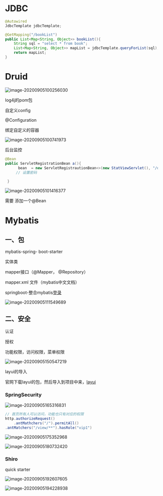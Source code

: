 # JDBC

```java
@Autowired
JdbcTemplate jdbcTemplate;

@GetMapping("/bookList")
public List<Map<String, Object>> bookList(){
    String sql = "select * from book";
    List<Map<String, Object>> mapList = jdbcTemplate.queryForList(sql);
    return mapList;
}
```

# Druid

![image-20200905100256030](https://gitee.com/jet5devil/typora-picture/raw/master/img/20200905100303.png)

log4j的pom包

自定义config

@Configuration

绑定自定义的容器

![image-20200905100741973](https://gitee.com/jet5devil/typora-picture/raw/master/img/20200905100742.png)

后台监控

```java
@Bean 
public ServletRegistrationBean a(){
      bean  = new ServletRegistrautionBean<>(new StatViewServlet(), "/druid/*");
     // 设置密码
         
 }
```

![image-20200905101416377](https://gitee.com/jet5devil/typora-picture/raw/master/img/20200905101416.png)

需要 添加一个@Bean



# Mybatis

## 一、包

mybatis-spring- boot-starter

实体类

mapper接口（@Mapper， @Repository）

mapper.xml 文件（mybatis中文文档）

springboot-整合mybatis[登录](http://localhost:8080/login1)

![image-20200905111549689](https://gitee.com/jet5devil/typora-picture/raw/master/img/20200905111549.png)

 ## 二、安全

认证 

授权



功能权限，访问权限，菜单权限 



![image-20200905150547219](https://gitee.com/jet5devil/typora-picture/raw/master/img/20200905150547.png)

 layui的导入

官网下载layui的包，然后导入到项目中来，[layui](https://www.layui.com/doc/)

### SpringSecurity

![image-20200905165316831](https://gitee.com/jet5devil/typora-picture/raw/master/img/20200905165316.png)



```java
// 首页所有人可以访问，功能也只有对应的权限
http.authorizeRequest()
    .antMathchers("/").permitAll()
.antMatchers("/view/**").hasRole("vip1")
```

![image-20200905175352968](https://gitee.com/jet5devil/typora-picture/raw/master/img/20200905175353.png)

![image-20200905180732420](https://gitee.com/jet5devil/typora-picture/raw/master/img/20200905180732.png)

###  Shiro

quick starter

![image-20200905192607605](https://gitee.com/jet5devil/typora-picture/raw/master/img/20200905192607.png)

![image-20200905194228938](https://gitee.com/jet5devil/typora-picture/raw/master/img/20200905194229.png)